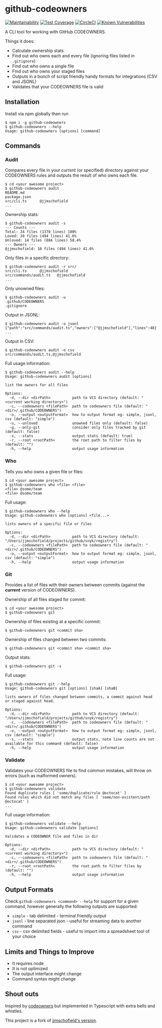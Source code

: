 # github-codeowners
[![Maintainability](https://api.codeclimate.com/v1/badges/005e2a8038aa060010dd/maintainability)](https://codeclimate.com/github/jjmschofield/github-codeowners/maintainability)
[![Test Coverage](https://api.codeclimate.com/v1/badges/005e2a8038aa060010dd/test_coverage)](https://codeclimate.com/github/jjmschofield/github-codeowners/test_coverage)
[![CircleCI](https://circleci.com/gh/jjmschofield/github-codeowners/tree/master.svg?style=shield)](https://circleci.com/gh/jjmschofield/github-codeowners/tree/master)
[![Known Vulnerabilities](https://snyk.io/test/github/jjmschofield/github-codeowners/badge.svg?targetFile=package.json)](https://snyk.io/test/github/jjmschofield/github-codeowners?targetFile=package.json)

A CLI tool for working with GitHub CODEOWNERS.

Things it does:
* Calculate ownership stats
* Find out who owns each and every file (ignoring files listed in `.gitignore`)
* Find out who owns a single file
* Find out who owns your staged files
* Outputs in a bunch of script friendly handy formats for integrations (CSV and JSONL)
* Validates that your CODEOWNERS file is valid

## Installation
Install via npm globally then run

```shell script
$ npm i -g github-codeowners
$ github-codeowners --help 
Usage: github-codeowners [options] [command]
```

## Commands
### Audit
Compares every file in your current (or specified) directory against your CODEOWNERS rules and outputs the result of who owns each file.
```shell script
$ cd <your awesome project> 
$ github-codeowners audit
README.md
package.json
src/cli.ts      @jjmschofield
...
```

Ownership stats:
```shell script
$ github-codeowners audit -s
--- Counts ---
Total: 24 files (1378 lines) 100%
Loved: 10 files (494 lines) 41.6%
Unloved: 14 files (884 lines) 58.4%
--- Owners ---
@jjmschofield: 10 files (494 lines) 41.6%
```

Only files in a specific directory:
```shell script
$ github-codeowners audit -r src/
src/cli.ts      @jjmschofield
src/commands/audit.ts   @jjmschofield
...
```

Only unowned files:
```shell script
$ github-codeowners audit -u
.github/CODEOWNERS
.gitignore
```

Output in JSONL:
```shell script
$ github-codeowners audit -o jsonl
{"path":"src/commands/audit.ts","owners":["@jjmschofield"],"lines":48}
...
```

Output in CSV:
```shell script
$ github-codeowners audit -o csv
src/commands/audit.ts,@jjmschofield
```

Full usage information:
```shell script
$ github-codeowners audit --help
Usage: github-codeowners audit [options]

list the owners for all files

Options:
  -d, --dir <dirPath>          path to VCS directory (default: "<current working directory>")
  -c, --codeowners <filePath>  path to codeowners file (default: "<dir>/.github/CODEOWNERS")
  -o, --output <outputFormat>  how to output format eg: simple, jsonl, csv (default: "simple")
  -u, --unloved                unowned files only (default: false)
  -g, --only-git               consider only files tracked by git (default: false)
  -s, --stats                  output stats (default: true)
  -r, --root <rootPath>        the root path to filter files by (default: "")
  -h, --help                   output usage information
```

### Who
Tells you who owns a given file or files: 
```shell script
$ cd <your awesome project> 
$ github-codeowners who <file> <file>
<file> @some/team
<file> @some/team
```

Full usage:
```shell script
$ github-codeowners who --help                   
Usage: github-codeowners who [options] <file...>

lists owners of a specific file or files

Options:
  -d, --dir <dirPath>          path to VCS directory (default: "/Users/jjmschofield/projects/github/snyk/registry")
  -c, --codeowners <filePath>  path to codeowners file (default: "<dir>/.github/CODEOWNERS")
  -o, --output <outputFormat>  how to output format eg: simple, jsonl, csv (default: "simple")
  -h, --help                   output usage information
```

### Git
Provides a list of files with their owners between commits (against the **current** version of CODEOWNERS).

Ownership of all files staged for commit:
```shell script
$ cd <your awesome project>
$ github-codeowners git
```

Ownership of files existing at a specific commit:
```shell script
$ github-codeowners git <commit sha>
```

Ownership of files changed between two commits:
```shell script
$ github-codeowners git <commit sha> <commit sha>
```

Output stats:
```shell script
$ github-codeowners git -s
```

Full usage:
```shell script
$ github-codeowners git --help                                                                                       
Usage: github-codeowners git [options] [shaA] [shaB]

lists owners of files changed between commits, a commit against head or staged against head.

Options:
  -d, --dir <dirPath>          path to VCS directory (default: "/Users/jjmschofield/projects/github/snyk/registry")
  -c, --codeowners <filePath>  path to codeowners file (default: "<dir>/.github/CODEOWNERS")
  -o, --output <outputFormat>  how to output format eg: simple, jsonl, csv (default: "simple")
  -s, --stats                  output stats, note line counts are not available for this command (default: false)
  -h, --help                   output usage information
```

### Validate
Validates your CODEOWNERS file to find common mistakes, will throw on errors (such as malformed owners).
```shell script
$ cd <your awesome project> 
$ github-codeowners validate
Found duplicate rules [ 'some/duplicate/rule @octocat' ]
Found rules which did not match any files [ 'some/non-existent/path @octocat' ]
...
```

Full usage information:
```shell script
$ github-codeowners validate --help
Usage: github-codeowners validate [options]

Validates a CODEOWNER file and files in dir

Options:
  -d, --dir <dirPath>          path to VCS directory (default: "<current working directory>")
  -c, --codeowners <filePath>  path to codeowners file (default: "<dir>/.github/CODEOWNERS")
  -r, --root <rootPath>        the root path to filter files by (default: "")
  -h, --help                   output usage information
```

## Output Formats
Check `github-codeowners <command> --help` for support for a given command, however generally the following outputs are supported:
* `simple` - tab delimited - terminal friendly output
* `jsonl` - line separated json - useful for streaming data to another command
* `csv` - csv delimited fields - useful to import into a spreadsheet tool of your choice

## Limits and Things to Improve
* It requires node
* It is not optimized
* The output interface might change
* Command syntax might change

## Shout outs
Inspired by [codeowners](https://github.com/beaugunderson/codeowners#readme) but implemented in Typescript with extra bells and whistles.

This project is a fork of [jjmschofield's version](https://github.com/jjmschofield/github-codeowners).
